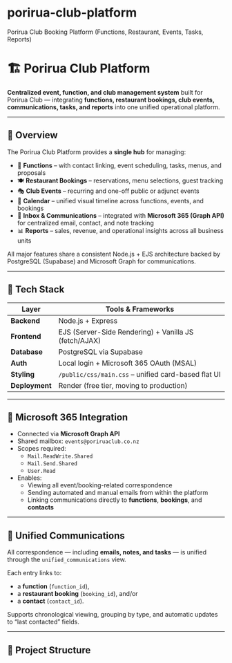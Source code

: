 # porirua-club-platform
Porirua Club Booking Platform (Functions, Restaurant, Events, Tasks, Reports)
# 🏗️ Porirua Club Platform

**Centralized event, function, and club management system** built for Porirua Club — integrating **functions, restaurant bookings, club events, communications, tasks, and reports** into one unified operational platform.

---

## 🚀 Overview

The Porirua Club Platform provides a **single hub** for managing:
- 🎉 **Functions** – with contact linking, event scheduling, tasks, menus, and proposals  
- 🍽 **Restaurant Bookings** – reservations, menu selections, guest tracking  
- 🎭 **Club Events** – recurring and one-off public or adjunct events  
- 📅 **Calendar** – unified visual timeline across functions, events, and bookings  
- 💬 **Inbox & Communications** – integrated with **Microsoft 365 (Graph API)** for centralized email, contact, and note tracking  
- 📊 **Reports** – sales, revenue, and operational insights across all business units  

All major features share a consistent Node.js + EJS architecture backed by PostgreSQL (Supabase) and Microsoft Graph for communications.

---

## 🧱 Tech Stack

| Layer | Tools & Frameworks |
|-------|--------------------|
| **Backend** | Node.js + Express |
| **Frontend** | EJS (Server-Side Rendering) + Vanilla JS (fetch/AJAX) |
| **Database** | PostgreSQL via Supabase |
| **Auth** | Local login + Microsoft 365 OAuth (MSAL) |
| **Styling** | `/public/css/main.css` – unified card-based flat UI |
| **Deployment** | Render (free tier, moving to production) |

---

## 📨 Microsoft 365 Integration

- Connected via **Microsoft Graph API**
- Shared mailbox: `events@poriruaclub.co.nz`
- Scopes required:
  - `Mail.ReadWrite.Shared`
  - `Mail.Send.Shared`
  - `User.Read`
- Enables:
  - Viewing all event/booking-related correspondence
  - Sending automated and manual emails from within the platform
  - Linking communications directly to **functions**, **bookings**, and **contacts**

---

## 🧩 Unified Communications

All correspondence — including **emails, notes, and tasks** — is unified through the `unified_communications` view.

Each entry links to:
- a **function** (`function_id`),  
- a **restaurant booking** (`booking_id`), and/or  
- a **contact** (`contact_id`).

Supports chronological viewing, grouping by type, and automatic updates to “last contacted” fields.

---

## 📁 Project Structure

